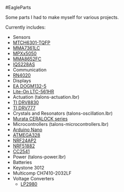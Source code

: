 #EagleParts

Some parts I had to make myself for various projects.

Currently includes:
- Sensors
 - [MTCH6301-TQFP](http://www.microchip.com/wwwproducts/Devices.aspx?dDocName=en559101)
 - [MMA7361LC](http://www.freescale.com/webapp/sps/site/prod_summary.jsp?code=MMA7361LC)
 - [MPXx5050](http://www.freescale.com/webapp/sps/site/prod_summary.jsp?code=MPXx5050)
 - [MMA8652FC](http://www.freescale.com/webapp/sps/site/prod_summary.jsp?code=MMA8652FC)
 - [IQS228AS](http://www.azoteq.com/products/proxsense/3-products/products/139-products-proxsense-iqs228as.html)
- Communication
 - [RN4020](http://www.microchip.com/wwwproducts/Devices.aspx?product=RN4020)
- Displays
 - [EA DOGM132-5](http://www.lcd-module.com/products/dog.html)
 - [Lite-On LTC-561HR](http://optoelectronics.liteon.com/en-global/Led/LED-Component/Detail/355)
- Actuation (talons-actuation.lbr)
 - [TI DRV8830](http://www.ti.com/product/drv8830)
 - [TI DRV777](http://www.ti.com/product/drv777)
- Crystals and Resonators (talons-oscillation.lbr)
 - [Murata CERALOCK series](www.murata.com/en-us/products/timingdevice/ceralock)
- Microcontrollers (talons-microcontrollers.lbr)
 - [Arduino Nano](http://arduino.cc/en/Main/ArduinoBoardNano) 
 - [ATMEGA328](http://www.atmel.com/devices/ATMEGA328.aspx) 
 - [NRF24AP2](http://www.nordicsemi.com/eng/Products/ANT/nRF24AP2-8CH)
 - [NRF51882](http://www.nordicsemi.com/eng/Products/Bluetooth-R-low-energy/nRF51822)
 - [CC2541](http://www.ti.com/product/CC2541)
- Power (talons-power.lbr)
 - Batteries
  - Keystone 3012
  - Multicomp CH7410-2032LF
 - Voltage Converters
   - [LP2980](http://www.ti.com/product/lp2980-n)